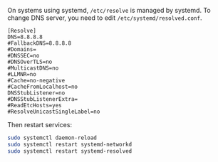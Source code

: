 On systems using systemd, `/etc/resolve` is managed by systemd. To change DNS server, you need to edit `/etc/systemd/resolved.conf`.


```
[Resolve]
DNS=8.8.8.8
#FallbackDNS=8.8.8.8
#Domains=
#DNSSEC=no
#DNSOverTLS=no
#MulticastDNS=no
#LLMNR=no
#Cache=no-negative
#CacheFromLocalhost=no
DNSStubListener=no
#DNSStubListenerExtra=
#ReadEtcHosts=yes
#ResolveUnicastSingleLabel=no
```


Then restart services:

```sh
sudo systemctl daemon-reload
sudo systemctl restart systemd-networkd
sudo systemctl restart systemd-resolved
```